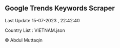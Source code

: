 

## Google Trends Keywords Scraper 
 
Last Update 15-07-2023 , 22:42:40

Country List :
VIETNAM.json



© Abdul Muttaqin 
